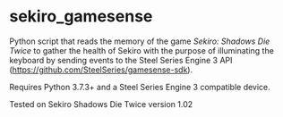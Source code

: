 # sekiro_gamesense
Python script that reads the memory of the game *Sekiro: Shadows Die Twice* to gather the health of Sekiro with the purpose of illuminating the keyboard by sending events to the Steel Series Engine 3 API (https://github.com/SteelSeries/gamesense-sdk).

Requires Python 3.7.3+ and a Steel Series Engine 3 compatible device.

Tested on Sekiro Shadows Die Twice version 1.02
